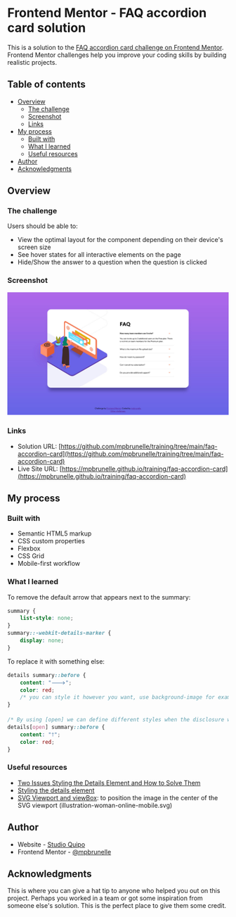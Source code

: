 # Frontend Mentor - FAQ accordion card solution

This is a solution to the [FAQ accordion card challenge on Frontend Mentor](https://www.frontendmentor.io/challenges/faq-accordion-card-XlyjD0Oam). Frontend Mentor challenges help you improve your coding skills by building realistic projects.

## Table of contents

-   [Overview](#overview)
    -   [The challenge](#the-challenge)
    -   [Screenshot](#screenshot)
    -   [Links](#links)
-   [My process](#my-process)
    -   [Built with](#built-with)
    -   [What I learned](#what-i-learned)
    -   [Useful resources](#useful-resources)
-   [Author](#author)
-   [Acknowledgments](#acknowledgments)

## Overview

### The challenge

Users should be able to:

-   View the optimal layout for the component depending on their device's screen size
-   See hover states for all interactive elements on the page
-   Hide/Show the answer to a question when the question is clicked

### Screenshot

![](./screenshot.jpg)

### Links

-   Solution URL: [https://github.com/mpbrunelle/training/tree/main/faq-accordion-card](https://github.com/mpbrunelle/training/tree/main/faq-accordion-card)
-   Live Site URL: [https://mpbrunelle.github.io/training/faq-accordion-card](https://mpbrunelle.github.io/training/faq-accordion-card)

## My process

### Built with

-   Semantic HTML5 markup
-   CSS custom properties
-   Flexbox
-   CSS Grid
-   Mobile-first workflow

### What I learned

To remove the default arrow that appears next to the summary:

```css
summary {
    list-style: none;
}
summary::-webkit-details-marker {
    display: none;
}
```

To replace it with something else:

```css
details summary::before {
    content: "🡒";
    color: red;
    /* you can style it however you want, use background-image for example */
}

/* By using [open] we can define different styles when the disclosure widget is open */
details[open] summary::before {
    content: "🡑";
    color: red;
}
```

### Useful resources

-   [Two Issues Styling the Details Element and How to Solve Them](https://css-tricks.com/two-issues-styling-the-details-element-and-how-to-solve-them/)
-   [Styling the details element](https://justmarkup.com/articles/2020-09-22-styling-and-animation-details/)
-   [SVG Viewport and viewBox](https://webdesign.tutsplus.com/tutorials/svg-viewport-and-viewbox-for-beginners--cms-30844): to position the image in the center of the SVG viewport (illustration-woman-online-mobile.svg)

## Author

-   Website - [Studio Quipo](https://studioquipo.com/en/)
-   Frontend Mentor - [@mpbrunelle](https://www.frontendmentor.io/profile/mpbrunelle)

## Acknowledgments

This is where you can give a hat tip to anyone who helped you out on this project. Perhaps you worked in a team or got some inspiration from someone else's solution. This is the perfect place to give them some credit.
